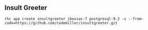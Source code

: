 ## Insult Greeter

`rhc app create insultgreeter jbossas-7 postgresql-9.2 -s --from-code=https://github.com/codemiller/insultgreeter.git`
